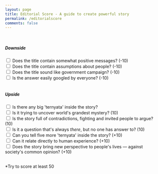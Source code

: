 ```yaml
---
layout: page
title: Editorial Score - A guide to create powerful story
permalink: /editorialscore
comments: false
---
```


<script src="{{ site.baseurl }}/assets/js/editorialscore.js"></script>



<div class="progress">
       <div class="progress-bar" role="progressbar" aria-valuenow="50" aria-valuemin="0" aria-valuemax="100">
       </div>
   </div>

<br>

<h5>Downside</h5>
<div class="checkbox">
  <label><input name="progress" class="progress" type="checkbox" value="10"> Does the title contain somewhat positive messages? (-10)</label><br>
  <label><input name="progress" class="progress" type="checkbox" value="30"> Does the title contain assumptions about people? (-10)</label><br>
  <label><input name="progress" class="progress" type="checkbox" value="70"> Does the title sound like government campaign? (-10)</label><br>
  <label><input name="progress" class="progress" type="checkbox" value="99"> Is the answer easily googled by everyone? (-10)</label>
</div>
<br>

<h5>Upside</h5>
<div class="checkbox">
  <label><input name="progress" class="progress" type="checkbox" value="10"> Is there any big 'ternyata' inside the story?</label>
  <br>
  <label><input name="progress" class="progress" type="checkbox" value="20"> Is it trying to uncover world's grandest mystery? (10)</label><br>
  <label><input type="checkbox" value="30"> Is the story full of contradictions, fighting and invited people to argue? (10)</label><br>
  <label><input type="checkbox" value="40"> Is it a question that's always <i>there</i>, but no one has answer to? (10)</label><br>
  <label><input type="checkbox" value="10"> Can you tell five more 'ternyata' inside the story? (+10)</label><br>
  <label><input type="checkbox" value="10"> Can it relate directly to human experience? (+10)</label><br>
  <label><input type="checkbox" value="10"> Does the story bring new perspective to people's lives — against society's common opinion? (+10)</label><br>
</div>
<br>

<p>*Try to score at least 50</p>
